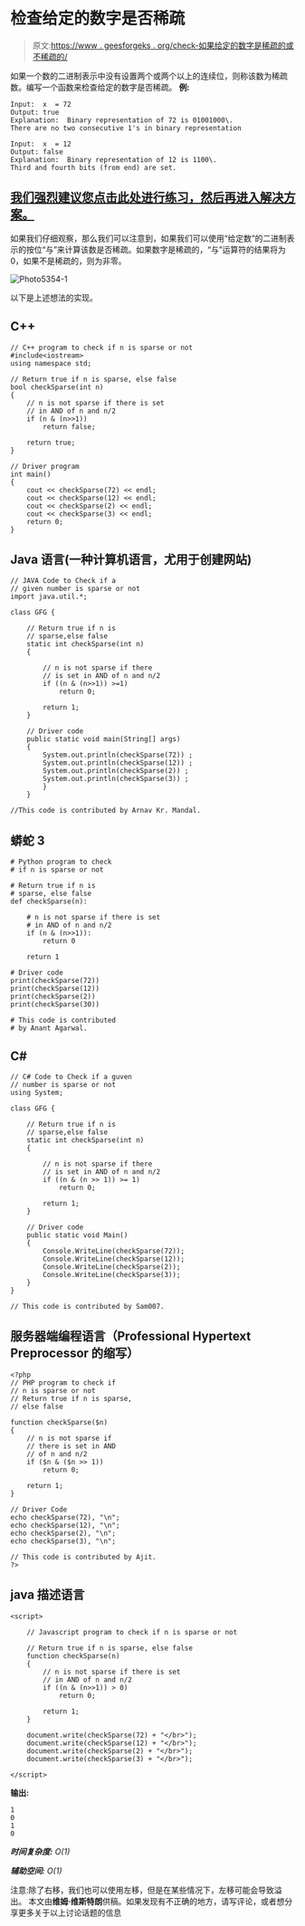 # 检查给定的数字是否稀疏

> 原文:[https://www . geesforgeks . org/check-如果给定的数字是稀疏的或不稀疏的/](https://www.geeksforgeeks.org/check-if-a-given-number-is-sparse-or-not/)

如果一个数的二进制表示中没有设置两个或两个以上的连续位，则称该数为稀疏数。编写一个函数来检查给定的数字是否稀疏。
**例:**

```
Input:  x  = 72
Output: true
Explanation:  Binary representation of 72 is 01001000\. 
There are no two consecutive 1's in binary representation

Input:  x  = 12
Output: false
Explanation:  Binary representation of 12 is 1100\. 
Third and fourth bits (from end) are set.
```

## [我们强烈建议您点击此处进行练习，然后再进入解决方案。](https://practice.geeksforgeeks.org/problems/number-is-sparse-or-not-1587115620/1)

如果我们仔细观察，那么我们可以注意到，如果我们可以使用“给定数”的二进制表示的按位“与”来计算该数是否稀疏。如果数字是稀疏的，“与”运算符的结果将为 0，如果不是稀疏的，则为非零。

![Photo5354-1](img/5f8a79680e68a5de046ffcab2e8093c6.png)

以下是上述想法的实现。

## C++

```
// C++ program to check if n is sparse or not
#include<iostream>
using namespace std;

// Return true if n is sparse, else false
bool checkSparse(int n)
{
    // n is not sparse if there is set
    // in AND of n and n/2
    if (n & (n>>1))
        return false;

    return true;
}

// Driver program
int main()
{
    cout << checkSparse(72) << endl;
    cout << checkSparse(12) << endl;
    cout << checkSparse(2) << endl;
    cout << checkSparse(3) << endl;
    return 0;
}
```

## Java 语言(一种计算机语言，尤用于创建网站)

```
// JAVA Code to Check if a
// given number is sparse or not
import java.util.*;

class GFG {

    // Return true if n is
    // sparse,else false
    static int checkSparse(int n)
    {

        // n is not sparse if there
        // is set in AND of n and n/2
        if ((n & (n>>1)) >=1)
            return 0;

        return 1;
    }

    // Driver code
    public static void main(String[] args)
    {
        System.out.println(checkSparse(72)) ;
        System.out.println(checkSparse(12)) ;
        System.out.println(checkSparse(2)) ;
        System.out.println(checkSparse(3)) ;
        }
    }

//This code is contributed by Arnav Kr. Mandal.
```

## 蟒蛇 3

```
# Python program to check
# if n is sparse or not

# Return true if n is
# sparse, else false
def checkSparse(n):

    # n is not sparse if there is set
    # in AND of n and n/2
    if (n & (n>>1)):
        return 0

    return 1

# Driver code
print(checkSparse(72))
print(checkSparse(12))
print(checkSparse(2))
print(checkSparse(30))

# This code is contributed
# by Anant Agarwal.
```

## C#

```
// C# Code to Check if a guven
// number is sparse or not
using System;

class GFG {

    // Return true if n is
    // sparse,else false
    static int checkSparse(int n)
    {

        // n is not sparse if there
        // is set in AND of n and n/2
        if ((n & (n >> 1)) >= 1)
            return 0;

        return 1;
    }

    // Driver code
    public static void Main()
    {
        Console.WriteLine(checkSparse(72));
        Console.WriteLine(checkSparse(12));
        Console.WriteLine(checkSparse(2));
        Console.WriteLine(checkSparse(3));
    }
}

// This code is contributed by Sam007.
```

## 服务器端编程语言（Professional Hypertext Preprocessor 的缩写）

```
<?php
// PHP program to check if
// n is sparse or not
// Return true if n is sparse,
// else false

function checkSparse($n)
{
    // n is not sparse if
    // there is set in AND
    // of n and n/2
    if ($n & ($n >> 1))
        return 0;

    return 1;
}

// Driver Code
echo checkSparse(72), "\n";
echo checkSparse(12), "\n";
echo checkSparse(2), "\n";
echo checkSparse(3), "\n";

// This code is contributed by Ajit.
?>
```

## java 描述语言

```
<script>

    // Javascript program to check if n is sparse or not

    // Return true if n is sparse, else false
    function checkSparse(n)
    {
        // n is not sparse if there is set
        // in AND of n and n/2
        if ((n & (n>>1)) > 0)
            return 0;

        return 1;
    }

    document.write(checkSparse(72) + "</br>");
    document.write(checkSparse(12) + "</br>");
    document.write(checkSparse(2) + "</br>");
    document.write(checkSparse(3) + "</br>");

</script>
```

**输出:**

```
1
0
1
0
```

***时间复杂度:** O(1)*

***辅助空间:** O(1)*

注意:除了右移，我们也可以使用左移，但是在某些情况下，左移可能会导致溢出。
本文由**维姆·维斯特朗**供稿。如果发现有不正确的地方，请写评论，或者想分享更多关于以上讨论话题的信息